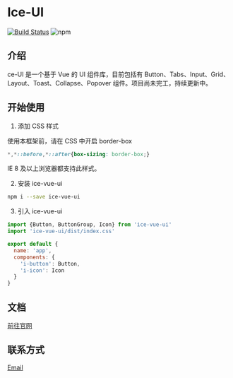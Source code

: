 # Ice-UI

[![Build Status](https://travis-ci.org/Orange-ice/Ice-UI.svg?branch=master)](https://travis-ci.org/Orange-ice/Ice-UI)
![npm](https://img.shields.io/npm/v/ice-vue-ui)
## 介绍

ce-UI 是一个基于 Vue 的 UI 组件库，目前包括有 Button、Tabs、Input、Grid、
Layout、Toast、Collapse、Popover 组件。项目尚未完工，持续更新中。

## 开始使用

1. 添加 CSS 样式

使用本框架前，请在 CSS 中开启 border-box

```css
*,*::before,*::after{box-sizing: border-box;}
```

IE 8 及以上浏览器都支持此样式。

2. 安装 ice-vue-ui

```bash
npm i --save ice-vue-ui
```

3. 引入 ice-vue-ui

```js
import {Button, ButtonGroup, Icon} from 'ice-vue-ui'
import 'ice-vue-ui/dist/index.css'

export default {
  name: 'app',
  components: {
    'i-button': Button,
    'i-icon': Icon
  }
}
```
## 文档

[前往官网](https://orange_ice.gitee.io/ice-ui)

## 联系方式

<a href='mailto:2902978956@qq.com'>Email</a>
